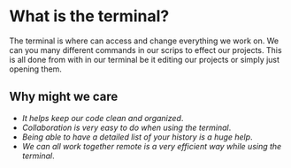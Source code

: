 # What is the terminal?

The terminal is where can access and change everything we work on.
We can you many different commands in our scrips to effect our projects.
This is all done from with in our terminal be it editing our projects or simply just opening them.

## Why might we care

* *It helps keep our code clean and organized*.
* *Collaboration is very easy to do when using the terminal*.
* *Being able to have a detailed list of your history is a huge help*.
* *We can all work together remote is a very efficient way while using the terminal*.

